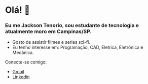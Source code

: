 # Olá! 👋

### Eu me **Jackson Tenorio**, sou estudante de tecnologia e atualmente moro em Campinas/SP.

- Gosto de assistir filmes e series sci-fi.
- Eu tenho interesse em: Programação, CAD, Eletrica, Eletrônica e Mecânica.

Conecte-se comigo:

- [Gmail](jacksontenorio8@gmail.com)
- [Linkedin](https://www.linkedin.com/in/jacksontenorio8/)


